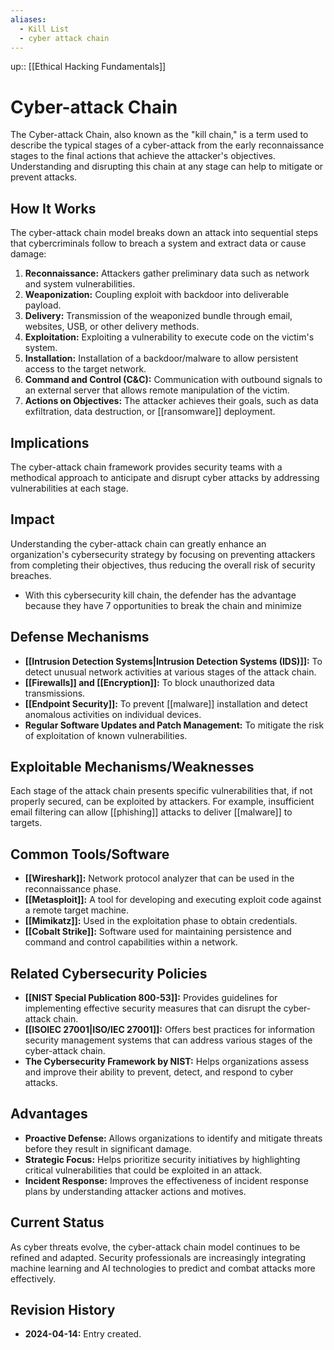 ```yaml
---
aliases:
  - Kill List
  - cyber attack chain
---
```

up:: [[Ethical Hacking Fundamentals]]
# Cyber-attack Chain

The Cyber-attack Chain, also known as the "kill chain," is a term used to describe the typical stages of a cyber-attack from the early reconnaissance stages to the final actions that achieve the attacker's objectives. Understanding and disrupting this chain at any stage can help to mitigate or prevent attacks.

## How It Works

The cyber-attack chain model breaks down an attack into sequential steps that cybercriminals follow to breach a system and extract data or cause damage:

1. **Reconnaissance:** Attackers gather preliminary data such as network and system vulnerabilities. 
2. **Weaponization:** Coupling exploit with backdoor into deliverable payload. 
3. **Delivery:** Transmission of the weaponized bundle through email, websites, USB, or other delivery methods.
4. **Exploitation:** Exploiting a vulnerability to execute code on the victim's system.
5. **Installation:** Installation of a backdoor/malware to allow persistent access to the target network.
6. **Command and Control (C&C):** Communication with outbound signals to an external server that allows remote manipulation of the victim.
7. **Actions on Objectives:** The attacker achieves their goals, such as data exfiltration, data destruction, or [[ransomware]] deployment.

## Implications

The cyber-attack chain framework provides security teams with a methodical approach to anticipate and disrupt cyber attacks by addressing vulnerabilities at each stage.

## Impact

Understanding the cyber-attack chain can greatly enhance an organization's cybersecurity strategy by focusing on preventing attackers from completing their objectives, thus reducing the overall risk of security breaches.
- With this cybersecurity kill chain, the defender has the advantage because they have 7 opportunities to break the chain and minimize 

## Defense Mechanisms

- **[[Intrusion Detection Systems|Intrusion Detection Systems (IDS)]]:** To detect unusual network activities at various stages of the attack chain.
- **[[Firewalls]] and [[Encryption]]:** To block unauthorized data transmissions.
- **[[Endpoint Security]]:** To prevent [[malware]] installation and detect anomalous activities on individual devices.
- **Regular Software Updates and Patch Management:** To mitigate the risk of exploitation of known vulnerabilities.

## Exploitable Mechanisms/Weaknesses

Each stage of the attack chain presents specific vulnerabilities that, if not properly secured, can be exploited by attackers. For example, insufficient email filtering can allow [[phishing]] attacks to deliver [[malware]] to targets.

## Common Tools/Software

- **[[Wireshark]]:** Network protocol analyzer that can be used in the reconnaissance phase.
- **[[Metasploit]]:** A tool for developing and executing exploit code against a remote target machine.
- **[[Mimikatz]]:** Used in the exploitation phase to obtain credentials.
- **[[Cobalt Strike]]:** Software used for maintaining persistence and command and control capabilities within a network.

## Related Cybersecurity Policies

- **[[NIST Special Publication 800-53]]:** Provides guidelines for implementing effective security measures that can disrupt the cyber-attack chain.
- **[[ISOIEC 27001|ISO/IEC 27001]]:** Offers best practices for information security management systems that can address various stages of the cyber-attack chain.
- **The Cybersecurity Framework by NIST:** Helps organizations assess and improve their ability to prevent, detect, and respond to cyber attacks.

## Advantages

- **Proactive Defense:** Allows organizations to identify and mitigate threats before they result in significant damage.
- **Strategic Focus:** Helps prioritize security initiatives by highlighting critical vulnerabilities that could be exploited in an attack.
- **Incident Response:** Improves the effectiveness of incident response plans by understanding attacker actions and motives.

## Current Status

As cyber threats evolve, the cyber-attack chain model continues to be refined and adapted. Security professionals are increasingly integrating machine learning and AI technologies to predict and combat attacks more effectively.

## Revision History

- **2024-04-14:** Entry created.